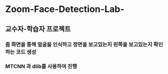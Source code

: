 # Zoom-Face-Detection-Lab-
## 교수자-학습자 프로젝트
### 줌 화면을 통해 얼굴을 인식하고 정면을 보고있는지 왼쪽을 보고있는지 확인하는 코드 생성
### MTCNN 과 dlib를 사용하여 진행
